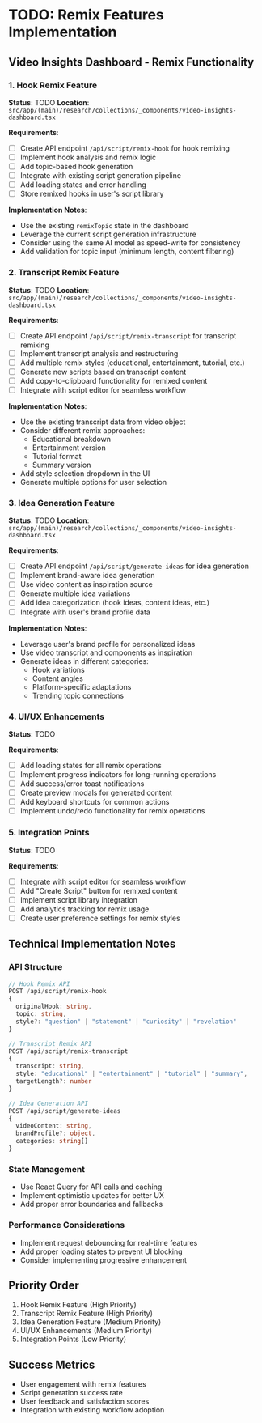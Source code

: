 # TODO: Remix Features Implementation

## Video Insights Dashboard - Remix Functionality

### 1. Hook Remix Feature
**Status**: TODO
**Location**: `src/app/(main)/research/collections/_components/video-insights-dashboard.tsx`

**Requirements**:
- [ ] Create API endpoint `/api/script/remix-hook` for hook remixing
- [ ] Implement hook analysis and remix logic
- [ ] Add topic-based hook generation
- [ ] Integrate with existing script generation pipeline
- [ ] Add loading states and error handling
- [ ] Store remixed hooks in user's script library

**Implementation Notes**:
- Use the existing `remixTopic` state in the dashboard
- Leverage the current script generation infrastructure
- Consider using the same AI model as speed-write for consistency
- Add validation for topic input (minimum length, content filtering)

### 2. Transcript Remix Feature
**Status**: TODO
**Location**: `src/app/(main)/research/collections/_components/video-insights-dashboard.tsx`

**Requirements**:
- [ ] Create API endpoint `/api/script/remix-transcript` for transcript remixing
- [ ] Implement transcript analysis and restructuring
- [ ] Add multiple remix styles (educational, entertainment, tutorial, etc.)
- [ ] Generate new scripts based on transcript content
- [ ] Add copy-to-clipboard functionality for remixed content
- [ ] Integrate with script editor for seamless workflow

**Implementation Notes**:
- Use the existing transcript data from video object
- Consider different remix approaches:
  - Educational breakdown
  - Entertainment version
  - Tutorial format
  - Summary version
- Add style selection dropdown in the UI
- Generate multiple options for user selection

### 3. Idea Generation Feature
**Status**: TODO
**Location**: `src/app/(main)/research/collections/_components/video-insights-dashboard.tsx`

**Requirements**:
- [ ] Create API endpoint `/api/script/generate-ideas` for idea generation
- [ ] Implement brand-aware idea generation
- [ ] Use video content as inspiration source
- [ ] Generate multiple idea variations
- [ ] Add idea categorization (hook ideas, content ideas, etc.)
- [ ] Integrate with user's brand profile data

**Implementation Notes**:
- Leverage user's brand profile for personalized ideas
- Use video transcript and components as inspiration
- Generate ideas in different categories:
  - Hook variations
  - Content angles
  - Platform-specific adaptations
  - Trending topic connections

### 4. UI/UX Enhancements
**Status**: TODO

**Requirements**:
- [ ] Add loading states for all remix operations
- [ ] Implement progress indicators for long-running operations
- [ ] Add success/error toast notifications
- [ ] Create preview modals for generated content
- [ ] Add keyboard shortcuts for common actions
- [ ] Implement undo/redo functionality for remix operations

### 5. Integration Points
**Status**: TODO

**Requirements**:
- [ ] Integrate with script editor for seamless workflow
- [ ] Add "Create Script" button for remixed content
- [ ] Implement script library integration
- [ ] Add analytics tracking for remix usage
- [ ] Create user preference settings for remix styles

## Technical Implementation Notes

### API Structure
```typescript
// Hook Remix API
POST /api/script/remix-hook
{
  originalHook: string,
  topic: string,
  style?: "question" | "statement" | "curiosity" | "revelation"
}

// Transcript Remix API
POST /api/script/remix-transcript
{
  transcript: string,
  style: "educational" | "entertainment" | "tutorial" | "summary",
  targetLength?: number
}

// Idea Generation API
POST /api/script/generate-ideas
{
  videoContent: string,
  brandProfile?: object,
  categories: string[]
}
```

### State Management
- Use React Query for API calls and caching
- Implement optimistic updates for better UX
- Add proper error boundaries and fallbacks

### Performance Considerations
- Implement request debouncing for real-time features
- Add proper loading states to prevent UI blocking
- Consider implementing progressive enhancement

## Priority Order
1. Hook Remix Feature (High Priority)
2. Transcript Remix Feature (High Priority)
3. Idea Generation Feature (Medium Priority)
4. UI/UX Enhancements (Medium Priority)
5. Integration Points (Low Priority)

## Success Metrics
- User engagement with remix features
- Script generation success rate
- User feedback and satisfaction scores
- Integration with existing workflow adoption 